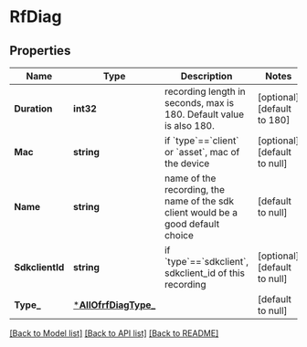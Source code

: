 # RfDiag

## Properties
Name | Type | Description | Notes
------------ | ------------- | ------------- | -------------
**Duration** | **int32** | recording length in seconds, max is 180. Default value is also 180. | [optional] [default to 180]
**Mac** | **string** | if &#x60;type&#x60;&#x3D;&#x3D;&#x60;client&#x60; or &#x60;asset&#x60;, mac of the device | [optional] [default to null]
**Name** | **string** | name of the recording, the name of the sdk client would be a good default choice | [default to null]
**SdkclientId** | **string** | if &#x60;type&#x60;&#x3D;&#x3D;&#x60;sdkclient&#x60;, sdkclient_id of this recording | [optional] [default to null]
**Type_** | [***AllOfrfDiagType_**](AllOfrfDiagType_.md) |  | [default to null]

[[Back to Model list]](../README.md#documentation-for-models) [[Back to API list]](../README.md#documentation-for-api-endpoints) [[Back to README]](../README.md)

